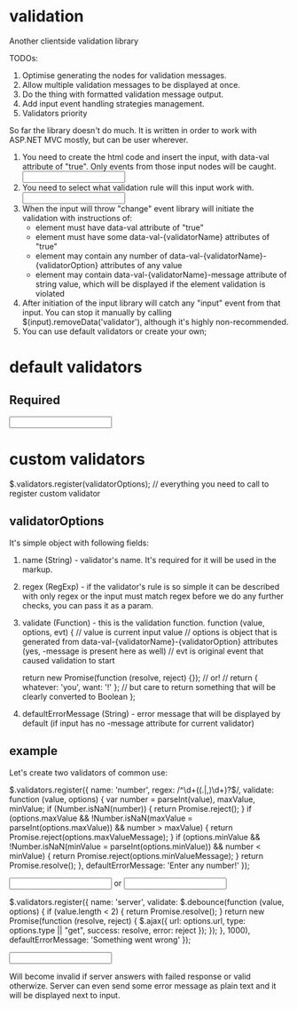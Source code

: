 # validation
Another clientside validation library

TODOs:
1. Optimise generating the nodes for validation messages.
2. Allow multiple validation messages to be displayed at once.
3. Do the thing with formatted validation message output.
4. Add input event handling strategies management.
5. Validators priority

So far the library doesn't do much. It is written in order to work with ASP.NET MVC mostly, but can be user wherever.
1. You need to create the html code and insert the input, with data-val attribute of "true". Only events from those input nodes will be caught.
   <input type="text" name="myField" data-val="true" />
2. You need to select what validation rule will this input work with.
   <input type="text" name="myField" data-val="true" data-val-required="true" />
3. When the input will throw "change" event library will initiate the validation with instructions of:
   - element must have data-val attribute of "true"
   - element must have some data-val-{validatorName} attributes of "true"
   - element may contain any number of data-val-{validatorName}-{validatorOption} attributes of any value
   - element may contain data-val-{validatorName}-message attribute of string value, which will be displayed if the element validation is violated
4. After initiation of the input library will catch any "input" event from that input. You can stop it manually by calling $(input).removeData('validator'), although it's highly non-recommended.
5. You can use default validators or create your own;

# default validators
## Required
<input data-val-required="true" data-val-required-message="Field should not be empty!" />

# custom validators

$.validators.register(validatorOptions); // everything you need to call to register custom validator

## validatorOptions

It's simple object with following fields:

1. name (String) - validator's name. It's required for it will be used in the markup.
2. regex (RegExp) - if the validator's rule is so simple it can be described with only regex or the input must match regex before we do any further checks, you can pass it as a param.
3. validate (Function) - this is the validation function.
   function (value, options, evt) {
     // value is current input value
     // options is object that is generated from data-val-{validatorName}-{validatorOption} attributes (yes, -message is present here as well)
     // evt is original event that caused validation to start

     return new Promise(function (resolve, reject) {});
     // or!
     // return { whatever: 'you', want: '!' };
     // but care to return something that will be clearly converted to Boolean
   };
4. defaultErrorMessage (String) - error message that will be displayed by default (if input has no -message attribute for current validator)
   
## example

Let's create two validators of common use:

$.validators.register({
  name: 'number',
  regex: /^\d+((\.|\,)\d+)?$/,
  validate: function (value, options) {
    var number = parseInt(value),
        maxValue, minValue;
    if (Number.isNaN(number)) { return Promise.reject(); }
    if (options.maxValue && !Number.isNaN(maxValue = parseInt(options.maxValue)) && number > maxValue) {
      return Promise.reject(options.maxValueMessage);
    }
    if (options.minValue && !Number.isNaN(minValue = parseInt(options.minValue)) && number < minValue) {
      return Promise.reject(options.minValueMessage);
    }
    return Promise.resolve();
  },
  defaultErrorMessage: 'Enter any number!'
});

<input type="text" data-val="true" data-val-number="true" data-val-number-message="Needs to be a number!" />
or
<input type="text" data-val="true" data-val-number="true" data-val-number-max-value="20" data-val-number-max-value-message="Number must be less or equal to 20" />

$.validators.register({
  name: 'server',
  validate: $.debounce(function (value, options) {
    if (value.length < 2) { return Promise.resolve(); }
    return new Promise(function (resolve, reject) {
      $.ajax({
        url: options.url,
        type: options.type || "get",
        success: resolve,
        error: reject
      });
    });
  }, 1000),
  defaultErrorMessage: 'Something went wrong'
});

<input type="text" data-val="true" data-val-server="true" data-val-server-url="/someApiMethod" data-val-server-type="get" data-val-server-message="Invalid input" />

Will become invalid if server answers with failed response or valid otherwize. Server can even send some error message as plain text and it will be displayed next to input.
